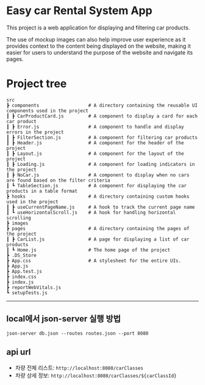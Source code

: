 # Easy car Rental System App

This project is a web application for displaying and filtering car products.

The use of mockup images can also help improve user experience as it provides context to the content being displayed on the website, making it easier for users to understand the purpose of the website and navigate its pages.

# Project tree

    src
    ┣ components                  # A directory containing the reusable UI components used in the project
    ┃ ┣ CarProductCard.js         # A component to display a card for each car product
    ┃ ┣ Error.js                  # A component to handle and display errors in the project
    ┃ ┣ FilterSection.js          # A component for filtering car products
    ┃ ┣ Header.js                 # A component for the header of the project
    ┃ ┣ Layout.js                 # A component for the layout of the project
    ┃ ┣ Loading.js                # A component for loading indicators in the project
    ┃ ┣ NoCar.js                  # A component to display when no cars are found based on the filter criteria
    ┃ ┗ TableSection.js           # A component for displaying the car products in a table format
    ┣ hooks                       # A directory containing custom hooks used in the project
    ┃ ┣ useCurrentPageName.js     # A hook to track the current page name
    ┃ ┗ useHorizontalScroll.js    # A hook for handling horizontal scrolling
    ┣ images
    ┣ pages                       # A directory containing the pages of the project
    ┃ ┣ CarList.js                # A page for displaying a list of car products
    ┃ ┗ Home.js                   # The home page of the project
    ┣ .DS_Store
    ┣ App.css                     # A stylesheet for the entire UIs.
    ┣ App.js
    ┣ App.test.js
    ┣ index.css
    ┣ index.js
    ┣ reportWebVitals.js
    ┗ setupTests.js

---
## local에서 json-server 실행 방법

```
json-server db.json --routes routes.json --port 8080
```

## api url

-   차량 전체 리스트: `http://localhost:8080/carClasses`
-   차량 상세 정보: `http://localhost:8080/carClasses/${carClassId}`
